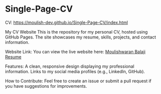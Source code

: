# Single-Page-CV

CV: https://moulish-dev.github.io/Single-Page-CV/index.html


My CV Website
This is the repository for my personal CV, hosted using GitHub Pages. The site showcases my resume, skills, projects, and contact information.

Website Link:
You can view the live website here: [Moulishwaran Balaji Resume](https://moulish-dev.github.io/Single-Page-CV/index.html)


Features:
A clean, responsive design displaying my professional information.
Links to my social media profiles (e.g., LinkedIn, GitHub).

How to Contribute:
Feel free to create an issue or submit a pull request if you have suggestions for improvements.
